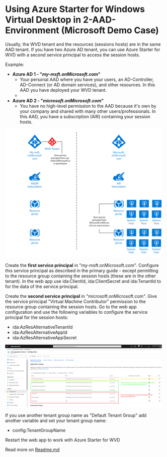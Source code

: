 # Using Azure Starter for Windows Virtual Desktop in 2-AAD-Environment (Microsoft Demo Case)

Usually, the WVD tenant and the resources (sessions hosts) are in the same AAD tenant. If you have two Azure AD tenant, you can use Azure Starter for WVD with a second service principal to access the session hosts.

Example:

- **Azure AD 1 - "*my-msft.onMicrosoft.com*"**
  - Your personal AAD where you have your users, an AD-Controller, AD-Connect (or AD domain services), and other resources. In this AAD you have deployed your WVD tenant.
  - 
- **Azure AD 2 - "*microsoft.onMicrosoft.com*"**
  - You have no high-level permission to the AAD because it's own by your company and shared with many other users/professionals. In this AAD, you have a subscription (AIR) containing your session hosts. 



![Split-AAD-02.png](images/Split-AAD-02.png)

Create the **first service principal** in "my-msft.onMicrosoft.com". Configure this service principal as described in the primary guide - except permitting to the resource group containing the session hosts (these are in the other tenant). In the web app use ida:ClientId, ida:ClientSecret and ida:TenantId to for the data of the service principal.



Create the **second service principal** in "microsoft.onMicrosoft.com". Give the service principal "Virtual Machine Contributor" permission to the resource group containing the session hosts. Go to the web app configuration and use the following variables to configure the service principal for the session hosts:

- ida:AzResAlternativeTenantId
- ida:AzResAlternativeAppId
- ida:AzResAlternativeAppSecret



![Split-AAD-01.png](images/Split-AAD-01.png)



If you use another tenant group name as "Default Tenant Group" add another variable and set your tenant group name:

- config:TenantGroupName



Restart the web app to work with Azure Starter for WVD



Read more on [Readme.md](../readme.md)